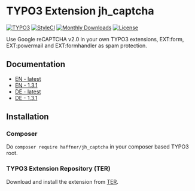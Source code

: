 # TYPO3 Extension jh_captcha

[![TYPO3](https://img.shields.io/badge/TYPO3-7.6--8.7-orange.svg?style=flat-square)](https://typo3.org/extensions/repository/view/jh_captcha)
[![StyleCI](https://styleci.io/repos/81837087/shield)](https://styleci.io/repos/81837087/)
[![Monthly Downloads](https://poser.pugx.org/haffner/jh_captcha/d/monthly)](https://packagist.org/packages/haffner/jh_captcha)
[![License](https://poser.pugx.org/haffner/jh_captcha/license)](https://packagist.org/packages/haffner/jh_captcha)

Use Google reCAPTCHA v2.0 in your own TYPO3 extensions, EXT:form, EXT:powermail and EXT:formhandler as spam protection.

## Documentation

* [EN - latest](https://docs.typo3.org/typo3cms/extensions/jh_captcha/)
* [EN - 1.3.1](https://docs.typo3.org/typo3cms/extensions/jh_captcha/1.3.1/)
* [DE - latest](https://docs.typo3.org/typo3cms/extensions/jh_captcha/de-de/)
* [DE - 1.3.1](https://docs.typo3.org/typo3cms/extensions/jh_captcha/de-de/1.3.1/)

## Installation

### Composer

Do `composer require haffner/jh_captcha` in your composer based TYPO3 root.

### TYPO3 Extension Repository (TER)

Download and install the extension from [TER](https://typo3.org/extensions/repository/view/jh_captcha).
